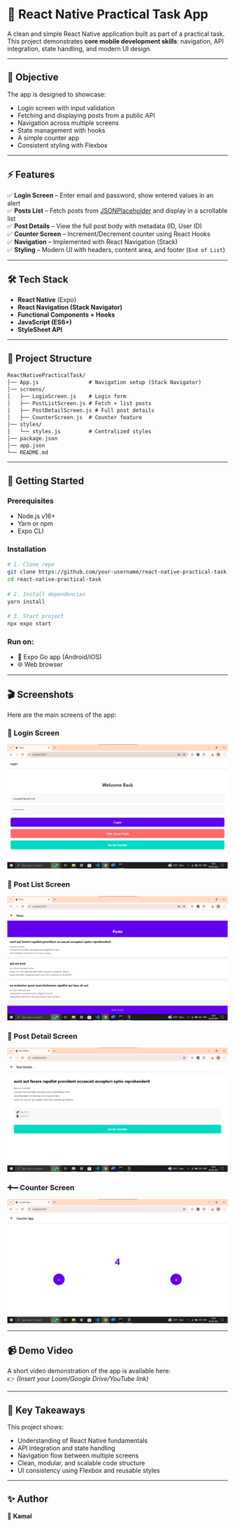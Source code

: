 # 📱 React Native Practical Task App

A clean and simple React Native application built as part of a practical task.  
This project demonstrates **core mobile development skills**: navigation, API integration, state handling, and modern UI design.

---

## 🎯 Objective
The app is designed to showcase:
- Login screen with input validation
- Fetching and displaying posts from a public API
- Navigation across multiple screens
- State management with hooks
- A simple counter app
- Consistent styling with Flexbox

---

## ⚡ Features
✅ **Login Screen** – Enter email and password, show entered values in an alert  
✅ **Posts List** – Fetch posts from [JSONPlaceholder](https://jsonplaceholder.typicode.com/posts) and display in a scrollable list  
✅ **Post Details** – View the full post body with metadata (ID, User ID)  
✅ **Counter Screen** – Increment/Decrement counter using React Hooks  
✅ **Navigation** – Implemented with React Navigation (Stack)  
✅ **Styling** – Modern UI with headers, content area, and footer (`End of List`)  

---

## 🛠️ Tech Stack
- **React Native** (Expo)  
- **React Navigation (Stack Navigator)**  
- **Functional Components + Hooks**  
- **JavaScript (ES6+)**  
- **StyleSheet API**  

---

## 📂 Project Structure
```
ReactNativePracticalTask/
│── App.js                # Navigation setup (Stack Navigator)
│── screens/
│   ├── LoginScreen.js    # Login form
│   ├── PostListScreen.js # Fetch + list posts
│   ├── PostDetailScreen.js # Full post details
│   ├── CounterScreen.js  # Counter feature
│── styles/
│   └── styles.js         # Centralized styles
│── package.json
│── app.json
└── README.md
```

---

## 🚀 Getting Started

### Prerequisites
- Node.js v16+  
- Yarn or npm  
- Expo CLI  

### Installation
```bash
# 1. Clone repo
git clone https://github.com/your-username/react-native-practical-task.git
cd react-native-practical-task

# 2. Install dependencies
yarn install

# 3. Start project
npx expo start
```

### Run on:
- 📱 Expo Go app (Android/iOS)  
- 🌐 Web browser  

---

## 🎬 Screenshots

Here are the main screens of the app:

### 🔑 Login Screen
![Login Screen](a.png)

### 📜 Post List Screen
![Post List](b.png)

### 📝 Post Detail Screen
![Post Detail](c.png)

### ➕➖ Counter Screen
![Counter](d.png)

---


## 📹 Demo Video
A short video demonstration of the app is available here:  
👉 *(Insert your Loom/Google Drive/YouTube link)*

---

## 📌 Key Takeaways
This project shows:
- Understanding of React Native fundamentals
- API integration and state handling
- Navigation flow between multiple screens
- Clean, modular, and scalable code structure
- UI consistency using Flexbox and reusable styles

---

## ✨ Author
👤 **Kamal**  

